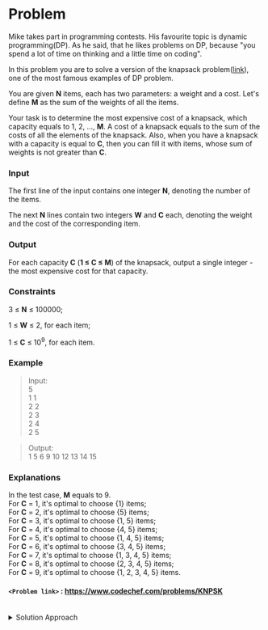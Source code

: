 # Problem
Mike takes part in programming contests. His favourite topic is dynamic programming(DP). As he said, that he likes problems on DP, because "you spend a lot of time on thinking and a little time on coding".

In this problem you are to solve a version of the knapsack problem([link](http://en.wikipedia.org/wiki/Knapsack_problem)), one of the most famous examples of DP problem.

You are given **N** items, each has two parameters: a weight and a cost. Let's define **M** as the sum of the weights of all the items.

Your task is to determine the most expensive cost of a knapsack, which capacity equals to 1, 2, ..., **M**. A cost of a knapsack equals to the sum of the costs of all the elements of the knapsack. Also, when you have a knapsack with a capacity is equal to **C**, then you can fill it with items, whose sum of weights is not greater than **C**.

### Input
The first line of the input contains one integer **N**, denoting the number of the items.

The next **N** lines contain two integers **W** and **C** each, denoting the weight and the cost of the corresponding item.

### Output
For each capacity **C** (**1 ≤ C ≤ M**) of the knapsack, output a single integer - the most expensive cost for that capacity.

### Constraints
3 ≤ **N** ≤ 100000;

1 ≤ **W** ≤ 2, for each item;

1 ≤ **C** ≤ 10<sup>9</sup>, for each item.

### Example
>Input:<br/>
5<br/>
1 1<br/>
2 2<br/>
2 3<br/>
2 4<br/>
2 5<br/>

>Output:<br/>
1 5 6 9 10 12 13 14 15<br/>

### Explanations
In the test case, **M** equals to 9.  <br/>
For **C** = 1, it's optimal to choose {1} items;  <br/>
For **C** = 2, it's optimal to choose {5} items;  <br/>
For **C** = 3, it's optimal to choose {1, 5} items;  <br/>
For **C** = 4, it's optimal to choose {4, 5} items;  <br/>
For **C** = 5, it's optimal to choose {1, 4, 5} items;  <br/>
For **C** = 6, it's optimal to choose {3, 4, 5} items;  <br/>
For **C** = 7, it's optimal to choose {1, 3, 4, 5} items;  <br/>
For **C** = 8, it's optimal to choose {2, 3, 4, 5} items;  <br/>
For **C** = 9, it's optimal to choose {1, 2, 3, 4, 5} items.<br/>

#### `<Problem link>` : <https://www.codechef.com/problems/KNPSK>
<br/>
<details>
  <summary>Solution Approach</summary>
  
  ######
  
  The problem can be solved easily by separately handling two things:
  - weight = 1 and weight = 2
  - Even and odd size bags
  
  We separate the cost having same weights and sort them in decreasing order. We maintaining different answers for even say **ansEven** and odd say **andOdd**. We maintain count variables (cnto1, cnto2) for odd bags and (cnte1, cnte2) for even bags with weight 1 and 2 to keep track of the items which are already used. 
  
  ansOdd and ansEven will store answer for i-2 when i is odd and even respectively for all `i<n`.
  
  For bag of size 1 we have only one choice of selecting greatest unused cost item of weight 1 if exists.
  
  For odd size bags greater than 1 and all even size bags, we have three choices:
  - select two greatest unused cost items of weight 1 if exists
  - select single greatest unused cost item of weight 1 if exists (we are concerned with maximizing cost and not filling the entire capacity of a knapsack)
  - select a greatest unused cost item of weight 2 if exists
  
  Once we find out the one which gives the maximum out of these three options we increment count variables accordingly and store the answer in ans(Odd, Even).
  
  ### References
  
  >http://discuss.codechef.com/problems/KNPSK<br/>
  
</details>
